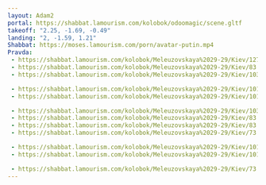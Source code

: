 ```yaml
---
layout: Adam2
portal: https://shabbat.lamourism.com/kolobok/odoomagic/scene.gltf
takeoff: "2.25, -1.69, -0.49"
landing: "2, -1.59, 1.21"
Shabbat: https://moses.lamourism.com/porn/avatar-putin.mp4
Pravda:
 - https://shabbat.lamourism.com/kolobok/Meleuzovskaya%2029-29/Kiev/127.jpeg
 - https://shabbat.lamourism.com/kolobok/Meleuzovskaya%2029-29/Kiev/83.jpeg
 - https://shabbat.lamourism.com/kolobok/Meleuzovskaya%2029-29/Kiev/103.jpeg

 - https://shabbat.lamourism.com/kolobok/Meleuzovskaya%2029-29/Kiev/101.jpeg
 - https://shabbat.lamourism.com/kolobok/Meleuzovskaya%2029-29/Kiev/101.jpeg

 - https://shabbat.lamourism.com/kolobok/Meleuzovskaya%2029-29/Kiev/103.jpeg
 - https://shabbat.lamourism.com/kolobok/Meleuzovskaya%2029-29/Kiev/83.jpeg
 - https://shabbat.lamourism.com/kolobok/Meleuzovskaya%2029-29/Kiev/83.jpeg
 - https://shabbat.lamourism.com/kolobok/Meleuzovskaya%2029-29/Kiev/73.jpeg

 - https://shabbat.lamourism.com/kolobok/Meleuzovskaya%2029-29/Kiev/101.jpeg
 - https://shabbat.lamourism.com/kolobok/Meleuzovskaya%2029-29/Kiev/101.jpeg

 - https://shabbat.lamourism.com/kolobok/Meleuzovskaya%2029-29/Kiev/73.jpeg
---
```


